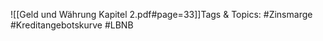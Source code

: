 
![[Geld und Währung Kapitel 2.pdf#page=33]]Tags & Topics:
   #Zinsmarge
   #Kreditangebotskurve
   #LBNB
